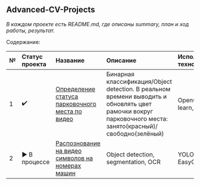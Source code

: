 ## Advanced-CV-Projects

*В каждом проекте есть README.md, где описаны summary, план и ход работы, результат.*

Содержание:

| № |Статус проекта | Название | Описание  | Использованные технологии |
| :-| :------------ |:---------| :---------| :-------------------------|
| 1 |:heavy_check_mark:| [Определение статуса парковочного места по видео](https://github.com/Vdol22/Advanced-CV-Projects/tree/main/Parking%20slot%20detection) | Бинарная классификация/Object detection. В реальном времени выводить и обновлять цвет рамочки вокруг парковочного места: занято(красный)/свободно(зелёный) | OpenCV, Scikit-learn, pickle |
| 2 |:arrow_forward: В процессе| [Распознование на видео символов на номерах машин](https://github.com/Vdol22/Advanced-CV-Projects/tree/main/Car%20number%20plates%20recognition%20with%20OCR) | Object detection, segmentation, OCR | YOLOv8, OpenCV, EasyOCR, sort |

